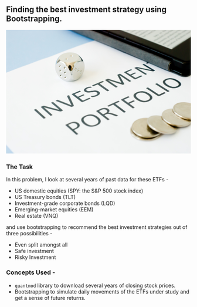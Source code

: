 ## Finding the best investment strategy using Bootstrapping.
![Investment](https://github.com/sagar-chadha/Coursework/blob/master/Repository_files/investment-portfolio.jpg) <br>

### The Task
In this problem, I look at several years of past data for these ETFs - <br>
* US domestic equities (SPY: the S&P 500 stock index)
* US Treasury bonds (TLT)
* Investment-grade corporate bonds (LQD)
* Emerging-market equities (EEM)
* Real estate (VNQ) <br>

and use bootstrapping to recommend the best investment strategies out of three possibilities - <br>

* Even split amongst all
* Safe investment
* Risky Investment

### Concepts Used - 
* `quantmod` library to download several years of closing stock prices.
* Bootstrapping to simulate daily movements of the ETFs under study and get a sense of future returns.
